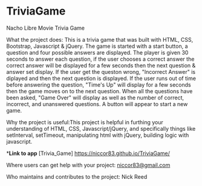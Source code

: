 # TriviaGame
Nacho Libre Movie Trivia Game

What the project does: This is a trivia game that was built with HTML, CSS, Bootstrap, Javascript & jQuery. The game is started with a start button, a question and four possible answers are   displayed. The player is given 30 seconds to answer each question, if the user chooses a correct answer the correct answer will be displayed for a few seconds then the next question &       answer set display. If the user get the queston wrong, "Incorrect Answer" is diplayed and then the next question is displayed. If the user runs out of time before answering the question,    "Time's Up" will display for a few seconds then the game moves on to the next question. When all the questions have been asked, "Game Over" will display as well as the number of correct,    incorrect, and unanswered questions. A button will appear to start a new game. 

Why the project is useful:This project is helpful in furthing your understanding of HTML, CSS, Javascript/jQuery, and specifically things  like setInterval, setTimeout, manipulating html with jQuery, building logic with javascript.

*__Link to app__  [Trivia_Game] https://niccor83.github.io/TriviaGame/

Where users can get help with your project: niccor83@gmail.com

Who maintains and contributes to the project: Nick Reed